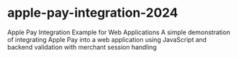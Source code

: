 # apple-pay-integration-2024
Apple Pay Integration Example for Web Applications
A simple demonstration of integrating Apple Pay into a web application using JavaScript and backend validation with merchant session handling
